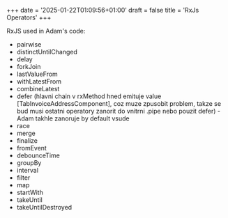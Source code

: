 +++
date = '2025-01-22T01:09:56+01:00'
draft = false
title = 'RxJs Operators'
+++

RxJS used in Adam's code:
* pairwise
* distinctUntilChanged
* delay
* forkJoin
* lastValueFrom
* withLatestFrom
* combineLatest
* defer (hlavni chain v rxMethod hned emituje value [TabInvoiceAddressComponent], coz muze zpusobit problem, takze se bud musi ostatni operatory zanorit do vnitrni .pipe nebo pouzit defer) - Adam takhle zanoruje by default vsude
* race
* merge
* finalize
* fromEvent
* debounceTime
* groupBy
* interval
* filter
* map
* startWith
* takeUntil
* takeUntilDestroyed
